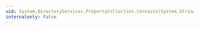 ```yaml
---
uid: System.DirectoryServices.PropertyCollection.Contains(System.String)
internalonly: False
---
```

